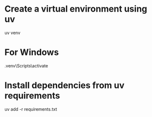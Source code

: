 # Create a virtual environment using uv
uv venv

# For Windows
.venv\Scripts\activate

# Install dependencies from uv requirements
uv add -r requirements.txt
